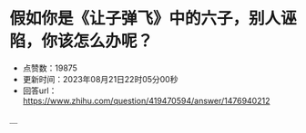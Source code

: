 # 假如你是《让子弹飞》中的六子，别人诬陷，你该怎么办呢？
- 点赞数：19875
- 更新时间：2023年08月21日22时05分00秒
- 回答url：https://www.zhihu.com/question/419470594/answer/1476940212
<body>
 <p data-pid="K08pGghj">＿</p>
</body>
